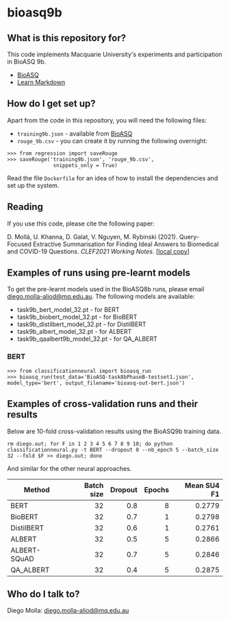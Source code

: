# bioasq9b

## What is this repository for? ###

This code implements Macquarie University's experiments and
participation in BioASQ 9b.
* [BioASQ](http://www.bioasq.org)
* [Learn Markdown](https://bitbucket.org/tutorials/markdowndemo)

## How do I get set up? ###

Apart from the code in this repository, you will need the following files:

* `training9b.json` - available from [BioASQ](http://www.bioasq.org/)
* `rouge_9b.csv` - you can create it by running the following overnight:
```
>>> from regression import saveRouge
>>> saveRouge('training9b.json', 'rouge_9b.csv',
               snippets_only = True)
```

Read the file `Dockerfile` for an idea of how to install the dependencies and
set up the system.

## Reading

If you use this code, please cite the following paper:

D. Mollá, U. Khanna, D. Galat, V. Nguyen, M. Rybinski (2021). Query-Focused Extractive Summarisation for
Finding Ideal Answers to Biomedical and COVID-19
Questions. *CLEF2021 Working Notes*. [[local copy](CLEF2021Paper.pdf)]

## Examples of runs using pre-learnt models

To get the pre-learnt models used in the BioASQ8b runs, please email
diego.molla-aliod@mq.edu.au. The following models are available:

* task9b_bert_model_32.pt - for BERT 
* task9b_biobert_model_32.pt - for BioBERT 
* task9b_distilbert_model_32.pt - for DistilBERT 
* task9b_albert_model_32.pt - for ALBERT
* task9b_qaalbert9b_model_32.pt - for QA_ALBERT


### BERT

```
>>> from classificationneural import bioasq_run
>>> bioasq_run(test_data='BioASQ-task8bPhaseB-testset1.json', model_type='bert', output_filename='bioasq-out-bert.json')
```



## Examples of cross-validation runs and their results

Below are 10-fold cross-validation results using the BioASQ9b training data.

```
rm diego.out; for F in 1 2 3 4 5 6 7 8 9 10; do python classificationneural.py -t BERT --dropout 0 --nb_epoch 5 --batch_size 32 --fold $F >> diego.out; done
```

And similar for the other neural approaches.

| Method | Batch size | Dropout | Epochs | Mean SU4 F1 |
| --- | ---: | ---: | ---: | ---: |
| BERT  | 32 | 0.8 | 8 | 0.2779 |  
| BioBERT | 32 | 0.7 | 1 | 0.2798 |  
| DistilBERT | 32 | 0.6 | 1 | 0.2761 | 
| ALBERT | 32 |0.5 | 5 | 0.2866 |
| ALBERT-SQuAD | 32 | 0.7 | 5 | 0.2846 |
| QA_ALBERT | 32 | 0.4 | 5 | 0.2875 |

## Who do I talk to? ###

Diego Molla: [diego.molla-aliod@mq.edu.au](mailto:diego.molla-aliod@mq.edu.au)
